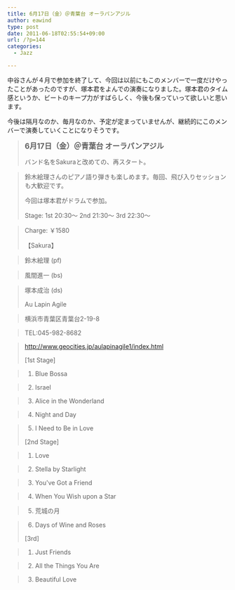 ```yaml
---
title: 6月17日（金）＠青葉台 オーラパンアジル
author: eawind
type: post
date: 2011-06-18T02:55:54+09:00
url: /?p=144
categories:
  - Jazz

---
```

中谷さんが４月で参加を終了して、今回は以前にもこのメンバーで一度だけやったことがあったのですが、塚本君をよんでの演奏になりました。塚本君のタイム感というか、ビートのキープ力がすばらしく、今後も保っていって欲しいと思います。

今後は隔月なのか、毎月なのか、予定が定まっていませんが、継続的にこのメンバーで演奏していくことになりそうです。

> **<big>6月17日（金）＠青葉台 オーラパンアジル</big>**
> 
> バンド名をSakuraと改めての、再スタート。
  
> 鈴木絵理さんのピアノ語り弾きも楽しめます。毎回、飛び入りセッションも大歓迎です。
> 
> 今回は塚本君がドラムで参加。
> 
> Stage: 1st 20:30〜 2nd 21:30〜 3rd 22:30〜
  
> Charge: ￥1580
> 
> 【Sakura】
  
>   
> 鈴木絵理 (pf)
  
> 風間進一 (bs)
  
> 塚本成治 (ds)
> 
> Au Lapin Agile
  
> 横浜市青葉区青葉台2-19-8
  
> TEL:045-982-8682
  
> http://www.geocities.jp/aulapinagile1/index.html
> 
> [1st Stage]
  
> 1. Blue Bossa
  
> 2. Israel
  
> 3. Alice in the Wonderland
  
> 4. Night and Day
  
> 5. I Need to Be in Love
> 
> [2nd Stage]
  
> 1. Love
  
> 2. Stella by Starlight
  
> 3. You've Got a Friend
  
> 4. When You Wish upon a Star
  
> 5. 荒城の月
  
> 6. Days of Wine and Roses
> 
> [3rd]
  
> 1. Just Friends
  
> 2. All the Things You Are
  
> 3. Beautiful Love
